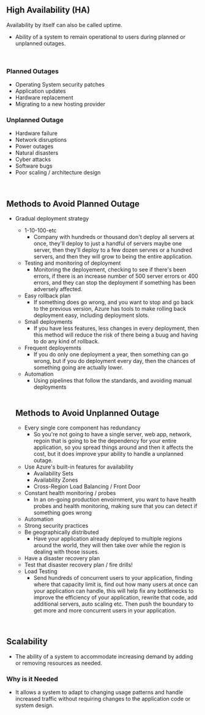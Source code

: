 ## High Availability (HA)

Availability by itself can also be called uptime.

- Ability of a system to remain operational to users during planned or unplanned outages.

<br>

### Planned Outages

- Operating System security patches
- Application updates
- Hardware replacement
- Migrating to a new hosting provider


### Unplanned Outage

- Hardware failure
- Network disruptions
- Power outages
- Natural disasters
- Cyber attacks
- Software bugs
- Poor scaling / architecture design

<br>

## Methods to Avoid Planned Outage

- Gradual deployment strategy
  - 1-10-100-etc
    - Company with hundreds or thousand don't deploy all servers at once, they'll deploy to just a handful of servers maybe one server, then they'll deploy to a few dozen servres or a hundred servers, and then they will grow to being the entire application.
  - Testing and monitoring of deployment
    - Monitoring the deployement, checking to see if there's been errors, if there is an increase number of 500 server errors or 400 errors, and they can stop the deployment if something has been adversely affected.
  - Easy rollback plan
    - If something does go wrong, and you want to stop and go back to the previous version, Azure has tools to make rolling back deployment easy, including deployment slots.
  - Small deployments
    - If you have less features, less changes in every deployment, then this method will reduce the risk of there being a buug and having to do any kind of rollback.
  - Frequent deployemnts
    - If you do only one deployment a year, then something can go wrong, but if you do deployment every day, then the chances of something going are actually lower.
  - Automation
    - Using pipelines that follow the standards, and avoiding manual deployments

  <br>

  ## Methods to Avoid Unplanned Outage

  - Every single core component has redundancy
    - So you're not going to have a single server, web app, network, regoin that is going to be the dependency for your entire application, so you spread things around and then it affects the cost, but it does improve ypur ability to handle a unplanned outage.
  - Use Azure's built-in features for availability
    - Availability Sets
    - Availability Zones
    - Cross-Region Load Balancing / Front Door
  - Constant health monitoring / probes
    - In an on-going production envoirnment, you want to have health probes and health monitoring, making sure that you can detect if something goes wrong
  - Automation
  - Strong security practices
  - Be geographically distributed
    - Have your application already deployed to multiple regions around the world, they will then take over while the region is dealing with those issues.
  - Have a disaster recovery plan
  - Test that disaster recovery plan / fire drills!
  - Load Testing
    - Send hundreds of concurrent users to your application, finding where that capacity limit is, find out how many users at once can your application can handle, this will help fix any bottlenecks to improve the efficiency of your application, rewrite that code, add additional servers, auto scaling etc. Then push the boundary to get more and more concurrent users in your application.


<br>


## Scalability

- The ability of a system to accommodate increasing demand by adding or removing resources as needed.


### Why is it Needed

- It allows a system to adapt to changing usage patterns and handle increased traffic without requiring changes to the application code or system design.


